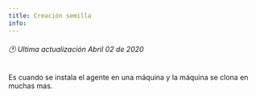 ```yaml
---
title: Creación semilla
info:
---
```

###### 🕐 Ultima actualización Abril 02 de 2020





Es cuando se instala el agente en una máquina y la máquina se clona en muchas mas.
